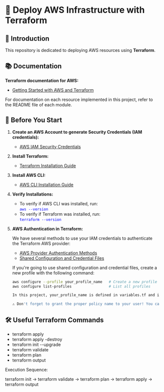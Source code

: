# 🚀 Deploy AWS Infrastructure with Terraform

## 🌟 Introduction

This repository is dedicated to deploying AWS resources using **Terraform**.

## 📚 Documentation

**Terraform documentation for AWS:**

- [Getting Started with AWS and Terraform](https://developer.hashicorp.com/terraform/tutorials/aws-get-started)

For documentation on each resource implemented in this project, refer to the README file of each module.

## 🚀 Before You Start

1. **Create an AWS Account to generate Security Credentials (IAM credentials):**
   - [AWS IAM Security Credentials](https://docs.aws.amazon.com/IAM/latest/UserGuide/security-creds.html)

2. **Install Terraform:**
   - [Terraform Installation Guide](https://developer.hashicorp.com/terraform/tutorials/aws-get-started/install-cli)

3. **Install AWS CLI:**
   - [AWS CLI Installation Guide](https://docs.aws.amazon.com/cli/latest/userguide/getting-started-install.html)

4. **Verify Installations:**

   - To verify if AWS CLI was installed, run:  
     <span style="color:blue;">`aws --version`</span>
   - To verify if Terraform was installed, run:  
     <span style="color:blue;">`terraform --version`</span>

5. **AWS Authentication in Terraform:**

   We have several methods to use your IAM credentials to authenticate the Terraform AWS provider:

   - [AWS Provider Authentication Methods](https://registry.terraform.io/providers/hashicorp/aws/latest/docs?ajs_aid=7178871d-9222-4967-bb36-3708610962c6&product_intent=terraform#environment-variables)
   - [Shared Configuration and Credential Files](https://docs.aws.amazon.com/cli/latest/userguide/cli-configure-files.html)

   If you're going to use shared configuration and credential files, create a new profile with the following command:

   ```bash
   aws configure --profile your_profile_name   # Create a new profile called 'your_profile_name'
   aws configure list-profiles                 # List all profiles

   In this project, your_profile_name is defined in variables.tf and is used in providers.tf.

   ⚠️ Don't forget to grant the proper policy name to your user! You can use the AdministratorAccess policy to allow full access to your user

## 🛠️ Useful Terraform Commands
   - terraform apply
   - terraform apply -destroy
   - terraform init --upgrade
   - terraform validate
   - terraform plan
   - terraform output

   Execution Sequence:
   
   terraform init → terraform validate → terraform plan → terraform apply → terraform output
